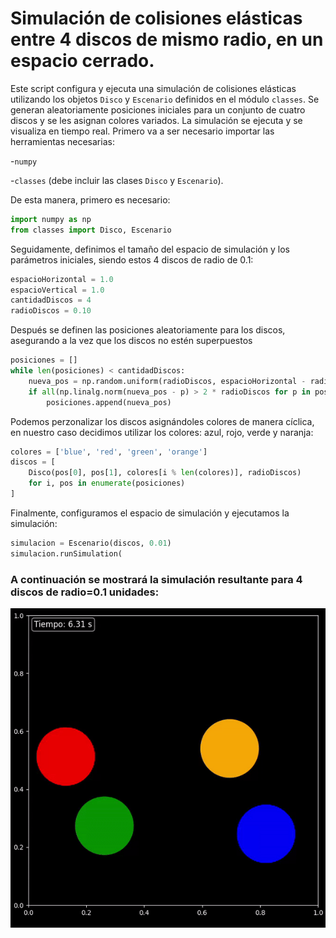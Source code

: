 # Simulación de colisiones elásticas entre 4 discos de mismo radio, en un espacio cerrado.

Este script configura y ejecuta una simulación de colisiones elásticas utilizando los objetos `Disco` y `Escenario` definidos en el módulo `classes`. Se generan aleatoriamente posiciones iniciales para un conjunto de cuatro discos y se les asignan colores variados. La simulación se ejecuta y se visualiza en tiempo real.
Primero va a ser necesario importar las herramientas necesarias:

-`numpy`

-`classes` (debe incluir las clases `Disco` y `Escenario`).

De esta manera, primero es necesario:
```py
import numpy as np
from classes import Disco, Escenario
```
Seguidamente, definimos el tamaño del espacio de simulación y los parámetros iniciales, siendo estos 4 discos de radio de 0.1:

```py
espacioHorizontal = 1.0  
espacioVertical = 1.0    
cantidadDiscos = 4       
radioDiscos = 0.10  
```
Después se definen las posiciones aleatoriamente para los discos, asegurando a la vez que los discos no estén superpuestos

```py
posiciones = []
while len(posiciones) < cantidadDiscos:
    nueva_pos = np.random.uniform(radioDiscos, espacioHorizontal - radioDiscos, 2)
    if all(np.linalg.norm(nueva_pos - p) > 2 * radioDiscos for p in posiciones):
        posiciones.append(nueva_pos)
```
Podemos perzonalizar los discos asignándoles colores de manera cíclica, en nuestro caso decidimos utilizar los colores: azul, rojo, verde y naranja:
```py
colores = ['blue', 'red', 'green', 'orange']
discos = [
    Disco(pos[0], pos[1], colores[i % len(colores)], radioDiscos)
    for i, pos in enumerate(posiciones)
]
```
Finalmente, configuramos el espacio de simulación y ejecutamos la simulación:
```py
simulacion = Escenario(discos, 0.01)
simulacion.runSimulation(
```
### A continuación se mostrará la simulación resultante para 4 discos de radio=0.1 unidades:

![Simulación de 4 discos](imagenes/main.gif)
